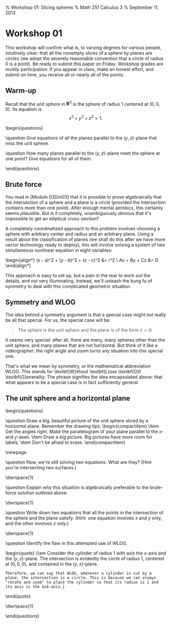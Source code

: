 % Workshop 01: Slicing spheres
% Math 251 Calculus 3
% September 11, 2013

# Workshop 01

This workshop will confirm what is, to varying degrees for various people, intuitively clear: that all the nonempty slices of a sphere by planes are circles (we adopt the severely reasonable convention that a circle of radius 0 is a point). Be ready to submit this paper on Friday. Workshop grades are mostly participation: if you appear in class, make an honest effort, and submit on time, you receive all or nearly all of the points.

## Warm-up

Recall that the *unit sphere* in $\mathbf{R}^3$ is the sphere of radius 1 centered at $(0,0,0)$. Its equation is
$$ x^2 + y^2 + z^2 = 1. $$

\begin{questions}

\question Give equations of all the planes parallel to the $(y,z)$-plane that miss the unit sphere.

\question How many planes parallel to the $(y,z)$-plane meet the sphere at one point? Give equations for all of them.
 
\end{questions}

## Brute force

You read in [Module 03][m03] that it is possible to prove algebraically that the intersection of a sphere and a plane is a circle (provided the intersection contains more than one point). After enough mental aerobics, this certainly seems *plausible*. But is it completely, unambiguously obvious that it's impossible to get an elliptical cross-section?

A completely coordinatized approach to this problem involves choosing a sphere with arbitrary center and radius and an arbitrary plane. Using a result about the classification of planes (we shall do this after we have more vector technology ready to deploy), this will involve solving a system of two simultaneous nonlinear equation in eight variables:

\begin{align*}
    (x - a)^2 + (y - b)^2 + (z - c)^2 &= r^2 \\
    Ax + By + Cz &= D 
\end{align*}

This approach is easy to set up, but a pain in the rear to work out the details, and not very illuminating. Instead, we'll unleash the kung fu of symmetry to deal with this complicated geometric situation.

## Symmetry and WLOG

The idea behind a symmetry argument is that a special case might not really be all that special. For us, the special case will be:

> The sphere is the unit sphere and the plane is of the form $z = A$.

It seems very special: after all, there are many, many spheres other than the unit sphere, and many planes that are not horizontal. But think of it like a videographer: the right angle and zoom turns any situation into this special one.

That's what we mean by symmetry, or the mathematical abbreviation WLOG. This stands for \textbf{W}ithout \textbf{L}oss \textbf{O}f \textbf{G}enerality. The phrase signifies the idea encapsulated above: that what appears to be a special case is in fact sufficiently general.

## The unit sphere and a horizontal plane

\begin{questions}

\question Draw a big, beautiful picture of the unit sphere sliced by a horizontal plane. Remember the drawing tips:
\begin{compactitem}
    \item Get the angles right. Make the parallelogram of your plane parallel to the $x$- and $y$-axes.
    \item Draw a *big* picture. Big pictures have more room for labels.
    \item Don't be afraid to erase.
\end{compactitem}

\newpage

\question Now, we're still solving two equations. What are they? (Hint: you're intersecting two surfaces.)

\dwrspace{1}

\question Explain why this situation is algebraically preferable to the brute-force solution outlined above.

\dwrspace{1}

\question Write down two equations that all the points in the intersection of the sphere and the plane satisfy. (Hint: one equation involves $x$ and $y$ only, and the other involves $z$ only.)

\dwrspace{1}

\question Identify the flaw in this attempted use of WLOG.

\begin{quote}
    {\em Consider the cylinder of radius 1 with axis the $x$-axis and the $(y,z)$-plane. The intersection is evidently the circle of radius 1, centered at $(0,0,0)$, and contained in the $(y,z)$-plane. 

    Therefore, we can say that WLOG, whenever a cylinder is cut by a plane, the intersection is a circle. This is because we can always "rotate and zoom" to place the cylinder so that its radius is 1 and its axis is the $x$-axis.}
\end{quote}

\dwrspace{1}

\end{questions}
